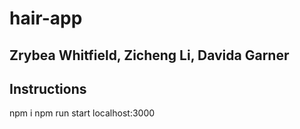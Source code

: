 # hair-app

## Zrybea Whitfield, Zicheng Li, Davida Garner

## Instructions
npm i
npm run start
localhost:3000
